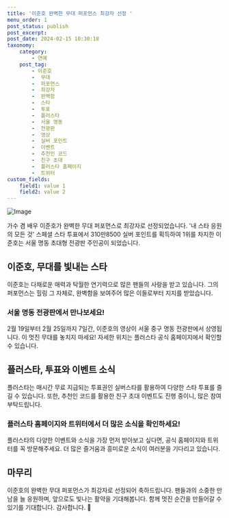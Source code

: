 ```yaml
---
title: '이준호 완벽한 무대 퍼포먼스 최강자 선정 '
menu_order: 1
post_status: publish
post_excerpt: 
post_date: 2024-02-15 10:30:18
taxonomy:
    category:
        - 연예
    post_tag:
        - 이준호
        -  무대
        -  퍼포먼스
        -  최강자
        -  완벽함
        -  스타
        -  투표
        -  플러스타
        -  서울 명동
        -  전광판
        -  영상
        -  실버 포인트
        -  이벤트
        -  추천인 코드
        -  친구 초대
        -  플러스타 홈페이지
        -  트위터
custom_fields:
    field1: value 1
    field2: value 2
---
```


![Image](https://mimgnews.pstatic.net/image/382/2024/02/13/0001106188_001_20240213105401398.jpg?type=w540)

가수 겸 배우 이준호가 완벽한 무대 퍼포먼스로 최강자로 선정되었습니다. '내 스타 응원의 모든 것' 스페셜 스타 투표에서 310만8500 실버 포인트를 획득하여 1위를 차지한 이준호는 서울 명동 초대형 전광판 주인공이 되었습니다.
## 이준호, 무대를 빛내는 스타
이준호는 다채로운 매력과 탁월한 연기력으로 많은 팬들의 사랑을 받고 있습니다. 그의 퍼포먼스는 힐링 그 자체로, 완벽함을 보여주어 많은 이들로부터 지지를 받았습니다.
### 서울 명동 전광판에서 만나보세요!
2월 19일부터 2월 25일까지 7일간, 이준호의 영상이 서울 중구 명동 전광판에서 상영됩니다. 이 멋진 무대를 놓치지 마세요! 자세한 위치는 플러스타 공식 홈페이지에서 확인할 수 있습니다.
## 플러스타, 투표와 이벤트 소식
플러스타는 매시간 무료 지급되는 투표권인 실버스타를 활용하여 다양한 스타 투표를 즐길 수 있습니다. 또한, 추천인 코드를 활용한 친구 초대 이벤트도 진행 중이니, 많은 참여 부탁드립니다.
### 플러스타 홈페이지와 트위터에서 더 많은 소식을 확인하세요!
플러스타의 다양한 이벤트와 소식을 가장 먼저 받아보고 싶다면, 공식 홈페이지와 트위터를 꼭 방문해주세요. 더 많은 즐거움과 흥미로운 소식이 여러분을 기다리고 있습니다.
## 마무리
이준호의 완벽한 무대 퍼포먼스가 최강자로 선정되어 축하드립니다. 팬들과의 소중한 만남을 늘 응원하며, 앞으로도 빛나는 활약을 기대해봅니다. 함께 멋진 순간을 만들어갈 수 있기를 기대합니다. 감사합니다. 🌟
